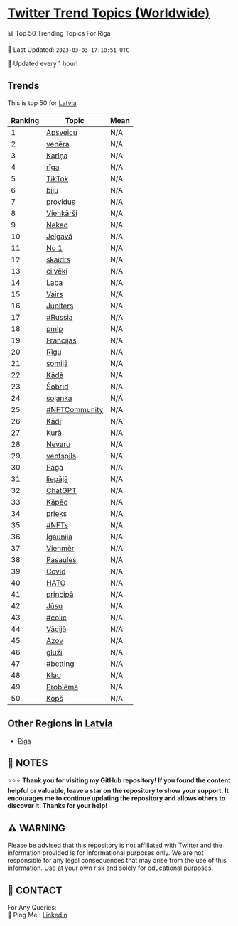 [Twitter Trend Topics (Worldwide)](https://github.com/ErcinDedeoglu/Twitter-Trend-Topics)
==========


📊 Top 50 Trending Topics For Riga

📆 Last Updated: `2023-03-03 17:18:51 UTC`

🔧 Updated every 1 hour!


## Trends

This is top 50 for [Latvia](</Latvia>)

| Ranking | Topic | Mean |
| ------- | ------------ | ------------ |
| 1 | [Apsveicu](http://twitter.com/search?q=Apsveicu) | N/A |
| 2 | [venēra](http://twitter.com/search?q=ven%c4%93ra) | N/A |
| 3 | [Kariņa](http://twitter.com/search?q=Kari%c5%86a) | N/A |
| 4 | [rīga](http://twitter.com/search?q=r%c4%abga) | N/A |
| 5 | [TikTok](http://twitter.com/search?q=TikTok) | N/A |
| 6 | [biju](http://twitter.com/search?q=biju) | N/A |
| 7 | [providus](http://twitter.com/search?q=providus) | N/A |
| 8 | [Vienkārši](http://twitter.com/search?q=Vienk%c4%81r%c5%a1i) | N/A |
| 9 | [Nekad](http://twitter.com/search?q=Nekad) | N/A |
| 10 | [Jelgavā](http://twitter.com/search?q=Jelgav%c4%81) | N/A |
| 11 | [No 1](http://twitter.com/search?q=No+1) | N/A |
| 12 | [skaidrs](http://twitter.com/search?q=skaidrs) | N/A |
| 13 | [cilvēki](http://twitter.com/search?q=cilv%c4%93ki) | N/A |
| 14 | [Laba](http://twitter.com/search?q=Laba) | N/A |
| 15 | [Vairs](http://twitter.com/search?q=Vairs) | N/A |
| 16 | [Jupiters](http://twitter.com/search?q=Jupiters) | N/A |
| 17 | [#Russia](http://twitter.com/search?q=%23Russia) | N/A |
| 18 | [pmlp](http://twitter.com/search?q=pmlp) | N/A |
| 19 | [Francijas](http://twitter.com/search?q=Francijas) | N/A |
| 20 | [Rīgu](http://twitter.com/search?q=R%c4%abgu) | N/A |
| 21 | [somijā](http://twitter.com/search?q=somij%c4%81) | N/A |
| 22 | [Kādā](http://twitter.com/search?q=K%c4%81d%c4%81) | N/A |
| 23 | [Šobrīd](http://twitter.com/search?q=%c5%a0obr%c4%abd) | N/A |
| 24 | [soļanka](http://twitter.com/search?q=so%c4%bcanka) | N/A |
| 25 | [#NFTCommunity](http://twitter.com/search?q=%23NFTCommunity) | N/A |
| 26 | [Kādi](http://twitter.com/search?q=K%c4%81di) | N/A |
| 27 | [Kurā](http://twitter.com/search?q=Kur%c4%81) | N/A |
| 28 | [Nevaru](http://twitter.com/search?q=Nevaru) | N/A |
| 29 | [ventspils](http://twitter.com/search?q=ventspils) | N/A |
| 30 | [Paga](http://twitter.com/search?q=Paga) | N/A |
| 31 | [liepājā](http://twitter.com/search?q=liep%c4%81j%c4%81) | N/A |
| 32 | [ChatGPT](http://twitter.com/search?q=ChatGPT) | N/A |
| 33 | [Kāpēc](http://twitter.com/search?q=K%c4%81p%c4%93c) | N/A |
| 34 | [prieks](http://twitter.com/search?q=prieks) | N/A |
| 35 | [#NFTs](http://twitter.com/search?q=%23NFTs) | N/A |
| 36 | [Igaunijā](http://twitter.com/search?q=Igaunij%c4%81) | N/A |
| 37 | [Vienmēr](http://twitter.com/search?q=Vienm%c4%93r) | N/A |
| 38 | [Pasaules](http://twitter.com/search?q=Pasaules) | N/A |
| 39 | [Covid](http://twitter.com/search?q=Covid) | N/A |
| 40 | [НАТО](http://twitter.com/search?q=%d0%9d%d0%90%d0%a2%d0%9e) | N/A |
| 41 | [principā](http://twitter.com/search?q=princip%c4%81) | N/A |
| 42 | [Jūsu](http://twitter.com/search?q=J%c5%absu) | N/A |
| 43 | [#colic](http://twitter.com/search?q=%23colic) | N/A |
| 44 | [Vācijā](http://twitter.com/search?q=V%c4%81cij%c4%81) | N/A |
| 45 | [Azov](http://twitter.com/search?q=Azov) | N/A |
| 46 | [gluži](http://twitter.com/search?q=glu%c5%bei) | N/A |
| 47 | [#betting](http://twitter.com/search?q=%23betting) | N/A |
| 48 | [Klau](http://twitter.com/search?q=Klau) | N/A |
| 49 | [Problēma](http://twitter.com/search?q=Probl%c4%93ma) | N/A |
| 50 | [Kopš](http://twitter.com/search?q=Kop%c5%a1) | N/A |



## Other Regions in [Latvia](</Latvia>)

* [Riga](</Latvia/Riga.md>)



## 📝 NOTES

⭐⭐⭐ **Thank you for visiting my GitHub repository! If you found the content helpful or valuable, leave a star on the repository to show your support. It encourages me to continue updating the repository and allows others to discover it. Thanks for your help!**


## ⚠️ WARNING

Please be advised that this repository is not affiliated with Twitter and the information provided is for informational purposes only. We are not responsible for any legal consequences that may arise from the use of this information. Use at your own risk and solely for educational purposes.


## 📨 CONTACT

 For Any Queries:  
            🏓 Ping Me : [LinkedIn](https://www.linkedin.com/in/ercindedeoglu/)
